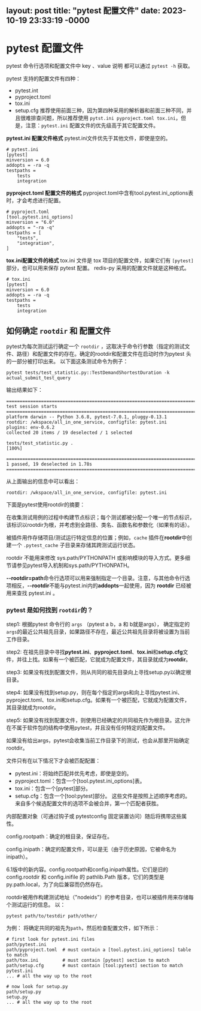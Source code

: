 layout: post
title: "pytest 配置文件"
date: 2023-10-19 23:33:19 -0000
---

# pytest 配置文件
pytest 命令行选项和配置文件中 key 、value 说明 都可以通过 `pytest -h` 获取。

pytest 支持的配置文件有四种：
- pytest.int
- pyproject.toml
- tox.ini
- setup.cfg
推荐使用前面三种，因为第四种采用的解析器和前面三种不同，并且很难排查问题，所以推荐使用 `pytst.ini pyproject.toml tox.ini`，但是，注意：`pytest.ini` 配置文件的优先级高于其它配置文件。

**pytest.ini 配置文件格式**
pytest.ini文件优先于其他文件，即使是空的。
```
# pytest.ini
[pytest]
minversion = 6.0
addopts = -ra -q
testpaths =
    tests
    integration
```
**pyproject.toml 配置文件的格式**
pyproject.toml中含有tool.pytest.ini_options表时，才会考虑进行配置。
```
# pyproject.toml
[tool.pytest.ini_options]
minversion = "6.0"
addopts = "-ra -q"
testpaths = [
    "tests",
    "integration",
]
```
**tox.ini配置文件的格式**
tox.ini 文件是 tox 项目的配置文件，如果它们有 `[pytest]` 部分，也可以用来保存 pytest 配置。
redis-py 采用的配置文件就是这种格式。
```
# tox.ini
[pytest]
minversion = 6.0
addopts = -ra -q
testpaths =
    tests
    integration

```

## 如何确定 `rootdir` 和 配置文件
pytest为每次测试运行确定一个 `rootdir` ，这取决于命令行参数（指定的测试文件、路径）和配置文件的存在。确定的rootdir和配置文件在启动时作为pytest 头的一部分被打印出来。
以下面这条测试命令为例子：
```
pytest tests/test_statistic.py::TestDemandShortestDuration -k actual_submit_test_query
```
输出结果如下：
```
======================================================================================================= test session starts =======================================================================================================
platform darwin -- Python 3.6.8, pytest-7.0.1, pluggy-0.13.1
rootdir: /wkspace/all_in_one_service, configfile: pytest.ini
plugins: env-0.6.2
collected 20 items / 19 deselected / 1 selected                                                                                                                                                                                   

tests/test_statistic.py .                                                                                                                                                                                                   [100%]

================================================================================================ 1 passed, 19 deselected in 1.78s =================================================================================================
```
从上面输出的信息中可以看出：
```
rootdir: /wkspace/all_in_one_service, configfile: pytest.ini
```
下面是pytest使用rootdir的摘要：

在收集测试用例的过程中构建节点标识；每个测试都被分配一个唯一的节点标识，该标识以rootdir为根，并考虑到全路径、类名、函数名和参数化（如果有的话）。

被插件用作存储项目/测试运行特定信息的位置；例如，`cache` 插件在**rootdir**中创建一个 `.pytest_cache` 子目录来存储其跨测试运行状态。

rootdir 不能用来修改 sys.path/PYTHONPATH 或影响模块的导入方式。更多细节请参见pytest导入机制和sys.path/PYTHONPATH。

**--rootdir=path**命令行选项可以用来强制指定一个目录。注意，与其他命令行选项相反，**--rootdir**不能与pytest.ini内的**addopts**一起使用，因为 **rootdir** 已经被用来查找 pytest.ini 。

### pytest 是如何找到 `rootdir`的？
step1: 根据pytest 命令行的 `args` （pytest a b，a 和 b就是args），
确定指定的`args`的最近公共祖先目录，如果路径不存在，最近公共祖先目录将被设置为当前工作目录。

step2: 在祖先目录中寻找**pytest.ini**、**pyproject.toml**、**tox.ini**和**setup.cfg**文件，并往上找。如果有一个被匹配，它就成为配置文件，其目录就成为**rootdir**。

step3: 如果没有找到配置文件，则从共同的祖先目录向上寻找setup.py以确定根目录。

step4: 如果没有找到setup.py，则在每个指定的args和向上寻找pytest.ini、pyproject.toml、tox.ini和setup.cfg。如果有一个被匹配，它就成为配置文件，其目录就成为rootdir。

step5: 如果没有找到配置文件，则使用已经确定的共同祖先作为根目录。这允许在不属于软件包的结构中使用pytest，并且没有任何特定的配置文件。

如果没有给出args，pytest会收集当前工作目录下的测试，也会从那里开始确定rootdir。

文件只有在以下情况下才会被匹配配置：
- pytest.ini：将始终匹配并优先考虑，即使是空的。
- pyproject.toml：包含一个[tool.pytest.ini_options]表。
- tox.ini：包含一个[pytest]部分。
- setup.cfg：包含一个[tool:pytest]部分。
这些文件是按照上述顺序考虑的。来自多个候选配置文件的选项不会被合并，第一个匹配者获胜。

内部配置对象（可通过钩子或 pytestconfig 固定装置访问）随后将携带这些属性。

config.rootpath：确定的根目录，保证存在。

config.inipath：确定的配置文件，可以是无（由于历史原因，它被命名为inipath）。

6.1版中的新内容。config.rootpath和config.inipath属性。它们是旧的 config.rootdir 和 config.inifile 的 pathlib.Path 版本，它们的类型是 py.path.local，为了向后兼容而仍然存在。

rootdir被用作构建测试地址（"nodeids"）的参考目录，也可以被插件用来存储每个测试运行的信息。
以：
```
pytest path/to/testdir path/other/
```
为例：
将确定共同的祖先为`path`，然后检查配置文件，如下所示：
```
# first look for pytest.ini files
path/pytest.ini
path/pyproject.toml  # must contain a [tool.pytest.ini_options] table to match
path/tox.ini         # must contain [pytest] section to match
path/setup.cfg       # must contain [tool:pytest] section to match
pytest.ini
... # all the way up to the root

# now look for setup.py
path/setup.py
setup.py
... # all the way up to the root
```
